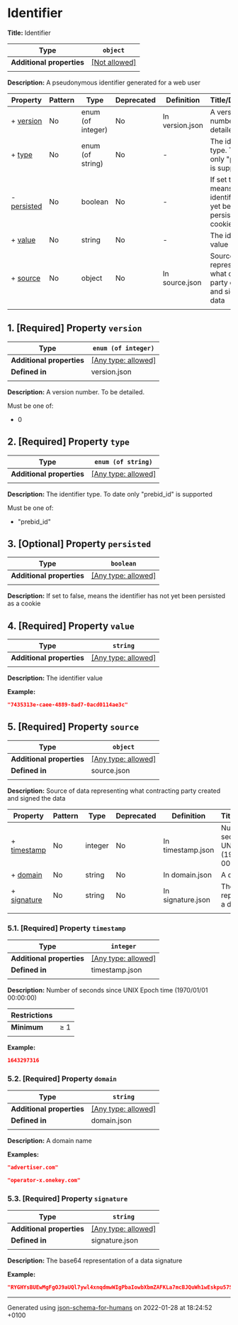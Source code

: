 # Identifier

**Title:** Identifier

| Type                      | `object`                                                |
| ------------------------- | ------------------------------------------------------- |
| **Additional properties** | [[Not allowed]](# "Additional Properties not allowed.") |
|                           |                                                         |

**Description:** A pseudonymous identifier generated for a web user

| Property                   | Pattern | Type              | Deprecated | Definition      | Title/Description                                                              |
| -------------------------- | ------- | ----------------- | ---------- | --------------- | ------------------------------------------------------------------------------ |
| + [version](#version )     | No      | enum (of integer) | No         | In version.json | A version number. To be detailed.                                              |
| + [type](#type )           | No      | enum (of string)  | No         | -               | The identifier type. To date only "prebid_id" is supported                     |
| - [persisted](#persisted ) | No      | boolean           | No         | -               | If set to false, means the identifier has not yet been persisted as a cookie   |
| + [value](#value )         | No      | string            | No         | -               | The identifier value                                                           |
| + [source](#source )       | No      | object            | No         | In source.json  | Source of data representing what contracting party created and signed the data |
|                            |         |                   |            |                 |                                                                                |

## <a name="version"></a>1. [Required] Property `version`

| Type                      | `enum (of integer)`                                                       |
| ------------------------- | ------------------------------------------------------------------------- |
| **Additional properties** | [[Any type: allowed]](# "Additional Properties of any type are allowed.") |
| **Defined in**            | version.json                                                              |
|                           |                                                                           |

**Description:** A version number. To be detailed.

Must be one of:
* 0

## <a name="type"></a>2. [Required] Property `type`

| Type                      | `enum (of string)`                                                        |
| ------------------------- | ------------------------------------------------------------------------- |
| **Additional properties** | [[Any type: allowed]](# "Additional Properties of any type are allowed.") |
|                           |                                                                           |

**Description:** The identifier type. To date only "prebid_id" is supported

Must be one of:
* "prebid_id"

## <a name="persisted"></a>3. [Optional] Property `persisted`

| Type                      | `boolean`                                                                 |
| ------------------------- | ------------------------------------------------------------------------- |
| **Additional properties** | [[Any type: allowed]](# "Additional Properties of any type are allowed.") |
|                           |                                                                           |

**Description:** If set to false, means the identifier has not yet been persisted as a cookie

## <a name="value"></a>4. [Required] Property `value`

| Type                      | `string`                                                                  |
| ------------------------- | ------------------------------------------------------------------------- |
| **Additional properties** | [[Any type: allowed]](# "Additional Properties of any type are allowed.") |
|                           |                                                                           |

**Description:** The identifier value

**Example:** 

```json
"7435313e-caee-4889-8ad7-0acd0114ae3c"
```

## <a name="source"></a>5. [Required] Property `source`

| Type                      | `object`                                                                  |
| ------------------------- | ------------------------------------------------------------------------- |
| **Additional properties** | [[Any type: allowed]](# "Additional Properties of any type are allowed.") |
| **Defined in**            | source.json                                                               |
|                           |                                                                           |

**Description:** Source of data representing what contracting party created and signed the data

| Property                          | Pattern | Type    | Deprecated | Definition        | Title/Description                                             |
| --------------------------------- | ------- | ------- | ---------- | ----------------- | ------------------------------------------------------------- |
| + [timestamp](#source_timestamp ) | No      | integer | No         | In timestamp.json | Number of seconds since UNIX Epoch time (1970/01/01 00:00:00) |
| + [domain](#source_domain )       | No      | string  | No         | In domain.json    | A domain name                                                 |
| + [signature](#source_signature ) | No      | string  | No         | In signature.json | The base64 representation of a data signature                 |
|                                   |         |         |            |                   |                                                               |

### <a name="source_timestamp"></a>5.1. [Required] Property `timestamp`

| Type                      | `integer`                                                                 |
| ------------------------- | ------------------------------------------------------------------------- |
| **Additional properties** | [[Any type: allowed]](# "Additional Properties of any type are allowed.") |
| **Defined in**            | timestamp.json                                                            |
|                           |                                                                           |

**Description:** Number of seconds since UNIX Epoch time (1970/01/01 00:00:00)

| Restrictions |        |
| ------------ | ------ |
| **Minimum**  | &ge; 1 |
|              |        |

**Example:** 

```json
1643297316
```

### <a name="source_domain"></a>5.2. [Required] Property `domain`

| Type                      | `string`                                                                  |
| ------------------------- | ------------------------------------------------------------------------- |
| **Additional properties** | [[Any type: allowed]](# "Additional Properties of any type are allowed.") |
| **Defined in**            | domain.json                                                               |
|                           |                                                                           |

**Description:** A domain name

**Examples:** 

```json
"advertiser.com"
```

```json
"operator-x.onekey.com"
```

### <a name="source_signature"></a>5.3. [Required] Property `signature`

| Type                      | `string`                                                                  |
| ------------------------- | ------------------------------------------------------------------------- |
| **Additional properties** | [[Any type: allowed]](# "Additional Properties of any type are allowed.") |
| **Defined in**            | signature.json                                                            |
|                           |                                                                           |

**Description:** The base64 representation of a data signature

**Example:** 

```json
"RYGHYsBUEwMgFgOJ9aUQl7ywl4xnqdmwWIgPbaIowbXbmZAFKLa7mcBJQuWh1wEskpu57SHn2mmCF6V5+cESgw=="
```

----------------------------------------------------------------------------------------------------------------------------
Generated using [json-schema-for-humans](https://github.com/coveooss/json-schema-for-humans) on 2022-01-28 at 18:24:52 +0100